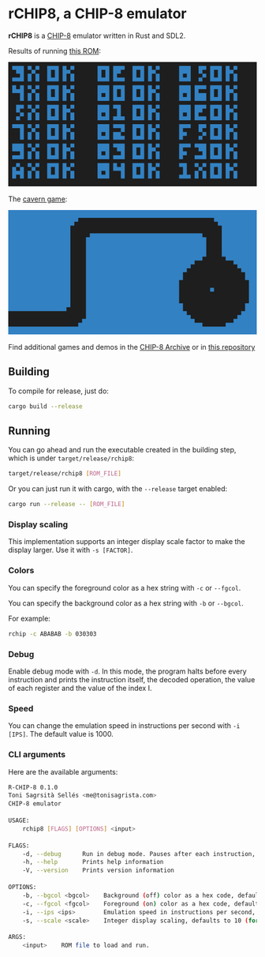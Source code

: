 # rCHIP8, a CHIP-8 emulator

**rCHIP8** is a [CHIP-8](https://tonisagrista.com/blog/2021/chip8-spec) emulator written in Rust and SDL2.

Results of running [this ROM](https://github.com/corax89/chip8-test-rom):

![](test-results.jpg)

The [cavern game](https://github.com/mattmikolay/chip-8/tree/master/cavern):

![](cavern.jpg)

Find additional games and demos in the [CHIP-8 Archive](https://johnearnest.github.io/chip8Archive/) or in [this repository](https://github.com/dmatlack/chip8/tree/master/roms)

## Building

To compile for release, just do:

```bash
cargo build --release
```

## Running

You can go ahead and run the executable created in the building step, which is under `target/release/rchip8`:

```bash
target/release/rchip8 [ROM_FILE]
```

Or you can just run it with cargo, with the `--release` target enabled:

```bash
cargo run --release -- [ROM_FILE]
```

### Display scaling

This implementation supports an integer display scale factor to make the display larger. Use it with `-s [FACTOR]`.

### Colors

You can specify the foreground color as a hex string with `-c` or `--fgcol`.

You can specify the background color as a hex string with `-b` or `--bgcol`.

For example:

```bash
rchip -c ABABAB -b 030303
```

### Debug

Enable debug mode with `-d`. In this mode, the program halts before every instruction and prints the instruction itself, the decoded operation, the value of each register and the value of the index I.

### Speed

You can change the emulation speed in instructions per second with `-i [IPS]`. The default value is 1000.

### CLI arguments

Here are the available arguments:

```bash
R-CHIP-8 0.1.0
Toni Sagrsità Sellés <me@tonisagrista.com>
CHIP-8 emulator

USAGE:
    rchip8 [FLAGS] [OPTIONS] <input>

FLAGS:
    -d, --debug      Run in debug mode. Pauses after each instruction, prints info to stdout.
    -h, --help       Prints help information
    -V, --version    Prints version information

OPTIONS:
    -b, --bgcol <bgcol>    Background (off) color as a hex code, defaults to 101020
    -c, --fgcol <fgcol>    Foreground (on) color as a hex code, defaults to ABAECB
    -i, --ips <ips>        Emulation speed in instructions per second, defaults to 1000
    -s, --scale <scale>    Integer display scaling, defaults to 10 (for 640x320 upscaled resolution)

ARGS:
    <input>    ROM file to load and run.
```
